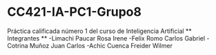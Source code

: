 # CC421-IA-PC1-Grupo8
Práctica calificada número 1 del curso de Inteligencia Artificial 
** Integrantes **
-Limachi Paucar Rosa Irene 
-Felix Romo Carlos Gabriel 
-Cotrina Muñoz Juan Carlos
-Achic Cuenca Freider Wilmer
